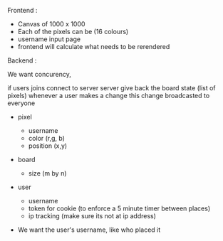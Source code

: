

Frontend : 

- Canvas of 1000 x 1000
- Each of the pixels can be (16 colours)
- username input page
- frontend will calculate what needs to be rerendered

Backend :

We want concurency,

if users joins 
connect to server
server give back the board state (list of pixels)
whenever a user makes a change 
this change broadcasted to everyone


- pixel 
    - username
    - color (r,g, b)
    - position (x,y)
 
- board 
    - size (m by n)

- user 
    - username 
    - token for cookie (to enforce a 5 minute timer between places)
    - ip tracking (make sure its not at ip address)
- We want the user's username, like who placed it 
